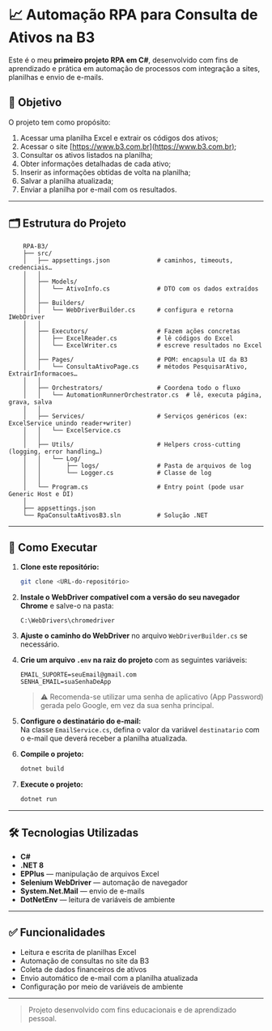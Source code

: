 
# 📈 Automação RPA para Consulta de Ativos na B3

Este é o meu **primeiro projeto RPA em C#**, desenvolvido com fins de aprendizado e prática em automação de processos com integração a sites, planilhas e envio de e-mails.

## 🧠 Objetivo

O projeto tem como propósito:

1. Acessar uma planilha Excel e extrair os códigos dos ativos;
2. Acessar o site [https://www.b3.com.br](https://www.b3.com.br);
3. Consultar os ativos listados na planilha;
4. Obter informações detalhadas de cada ativo;
5. Inserir as informações obtidas de volta na planilha;
6. Salvar a planilha atualizada;
7. Enviar a planilha por e-mail com os resultados.

---

## 🗂 Estrutura do Projeto

```
    RPA-B3/
    ├── src/
    │   ├── appsettings.json             # caminhos, timeouts, credenciais…
    │   │
    │   ├── Models/
    │   │   └── AtivoInfo.cs             # DTO com os dados extraídos
    │   │
    │   ├── Builders/                         
    │   │   └── WebDriverBuilder.cs      # configura e retorna IWebDriver
    │   │
    │   ├── Executors/                   # Fazem ações concretas
    │   │   ├── ExcelReader.cs           # lê códigos do Excel
    │   │   └── ExcelWriter.cs           # escreve resultados no Excel 
    │   │
    │   ├── Pages/                       # POM: encapsula UI da B3
    │   │   └── ConsultaAtivoPage.cs     # métodos PesquisarAtivo, ExtrairInformacoes…
    │   │
    │   ├── Orchestrators/               # Coordena todo o fluxo
    │   │   └── AutomationRunnerOrchestrator.cs  # lê, executa página, grava, salva
    │   │
    │   ├── Services/                    # Serviços genéricos (ex: ExcelService unindo reader+writer)
    │   │   └── ExcelService.cs
    │   │
    │   ├── Utils/                       # Helpers cross-cutting (logging, error handling…)
    │   │   └── Log/
    │   │       ├── logs/                # Pasta de arquivos de log
    │   │       └── Logger.cs            # Classe de log
    │   │
    │   └── Program.cs                   # Entry point (pode usar Generic Host e DI)
    │
    ├── appsettings.json                               
    └── RpaConsultaAtivosB3.sln          # Solução .NET
```

---

## 🚀 Como Executar

1. **Clone este repositório:**
   ```bash
   git clone <URL-do-repositório>
   ```

2. **Instale o WebDriver compatível com a versão do seu navegador Chrome** e salve-o na pasta:
   ```
   C:\WebDrivers\chromedriver
   ```

3. **Ajuste o caminho do WebDriver** no arquivo `WebDriverBuilder.cs` se necessário.

4. **Crie um arquivo `.env` na raiz do projeto** com as seguintes variáveis:
   ```env
   EMAIL_SUPORTE=seuEmail@gmail.com
   SENHA_EMAIL=suaSenhaDeApp
   ```

   > ⚠️ Recomenda-se utilizar uma senha de aplicativo (App Password) gerada pelo Google, em vez da sua senha principal.

5. **Configure o destinatário do e-mail:**  
   Na classe `EmailService.cs`, defina o valor da variável `destinatario` com o e-mail que deverá receber a planilha atualizada.

6. **Compile o projeto:**
   ```bash
   dotnet build
   ```

7. **Execute o projeto:**
   ```bash
   dotnet run
   ```

---

## 🛠 Tecnologias Utilizadas

- **C#**
- **.NET 8**
- **EPPlus** — manipulação de arquivos Excel
- **Selenium WebDriver** — automação de navegador
- **System.Net.Mail** — envio de e-mails
- **DotNetEnv** — leitura de variáveis de ambiente

---

## ✅ Funcionalidades

- Leitura e escrita de planilhas Excel
- Automação de consultas no site da B3
- Coleta de dados financeiros de ativos
- Envio automático de e-mail com a planilha atualizada
- Configuração por meio de variáveis de ambiente

---

> Projeto desenvolvido com fins educacionais e de aprendizado pessoal.
